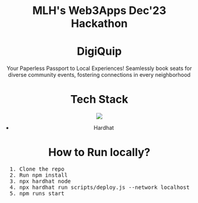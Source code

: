 <div align='center'>
<h1>MLH's Web3Apps Dec'23 Hackathon</h1>

<h1>DigiQuip</h1>
<p>
Your Paperless Passport to Local Experiences! Seamlessly book seats for diverse community events, fostering connections in every neighborhood
</p>
<h1>Tech Stack</h1>
<p align="center">
    <img src="https://skillicons.dev/icons?i=reactjs,git,github,solidity,js" />
  
  + Hardhat 
</p>
<h1>How to Run locally?</h1>
<div align="left">
  <pre>
  1. Clone the repo
  2. Run npm install
  3. npx hardhat node
  4. npx hardhat run scripts/deploy.js --network localhost
  5. npm runs start
  </pre>
</div>
</div>



